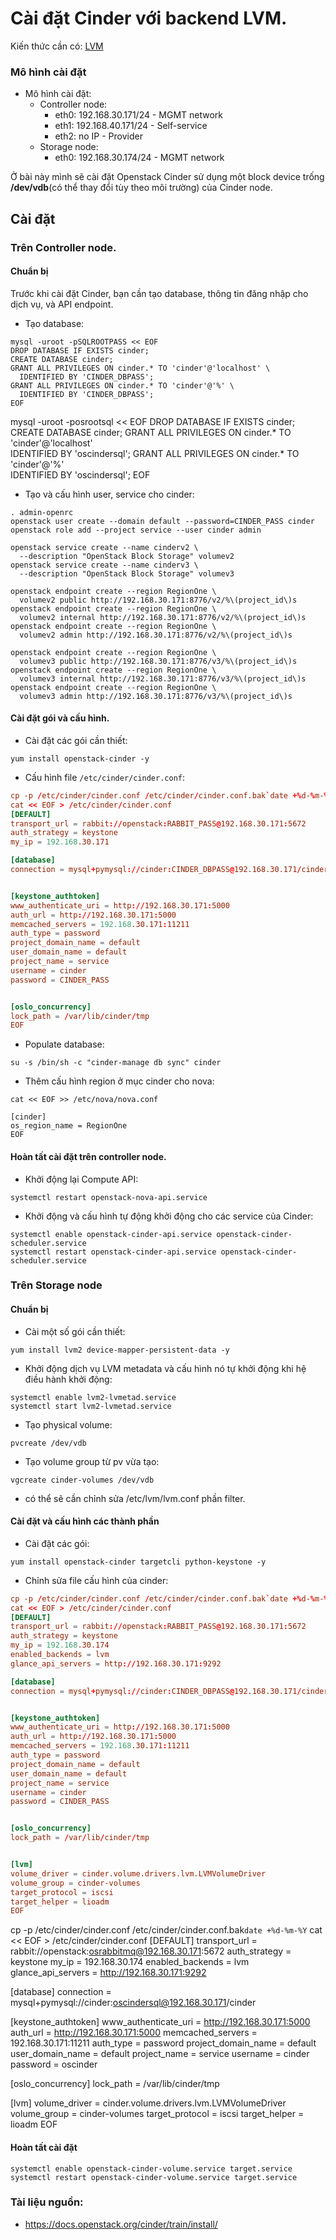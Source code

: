 # Cài đặt Cinder với backend LVM.


Kiến thức cần có: [LVM](https://github.com/lamth/Report-MDT/blob/master/Linux-Admin/docs/02.1.LVM.md)

### Mô hình cài đặt 

- Mô hình cài đặt: 
  - Controller node:
    - eth0: 192.168.30.171/24 - MGMT network
    - eth1: 192.168.40.171/24 - Self-service
    - eth2: no IP             - Provider
  - Storage node:
    - eth0: 192.168.30.174/24 - MGMT network


Ở bài này mình sẽ cài đặt Openstack Cinder sử dụng một block device trống **/dev/vdb**(có thể thay đổi tùy theo môi trường) của Cinder node. 

## Cài đặt
### Trên Controller node.

#### Chuẩn bị
Trước khi cài đặt Cinder, bạn cần tạo database, thông tin đăng nhập cho dịch vụ, và API endpoint.

- Tạo database:
```
mysql -uroot -pSQLROOTPASS << EOF
DROP DATABASE IF EXISTS cinder;
CREATE DATABASE cinder;
GRANT ALL PRIVILEGES ON cinder.* TO 'cinder'@'localhost' \
  IDENTIFIED BY 'CINDER_DBPASS';
GRANT ALL PRIVILEGES ON cinder.* TO 'cinder'@'%' \
  IDENTIFIED BY 'CINDER_DBPASS';
EOF
```                         
mysql -uroot -posrootsql << EOF
DROP DATABASE IF EXISTS cinder;
CREATE DATABASE cinder;
GRANT ALL PRIVILEGES ON cinder.* TO 'cinder'@'localhost' \
  IDENTIFIED BY 'oscindersql';
GRANT ALL PRIVILEGES ON cinder.* TO 'cinder'@'%' \
  IDENTIFIED BY 'oscindersql';
EOF


- Tạo và cấu hình user, service cho cinder:
```
. admin-openrc
openstack user create --domain default --password=CINDER_PASS cinder
openstack role add --project service --user cinder admin

openstack service create --name cinderv2 \
  --description "OpenStack Block Storage" volumev2
openstack service create --name cinderv3 \
  --description "OpenStack Block Storage" volumev3

openstack endpoint create --region RegionOne \
  volumev2 public http://192.168.30.171:8776/v2/%\(project_id\)s
openstack endpoint create --region RegionOne \
  volumev2 internal http://192.168.30.171:8776/v2/%\(project_id\)s
openstack endpoint create --region RegionOne \
  volumev2 admin http://192.168.30.171:8776/v2/%\(project_id\)s

openstack endpoint create --region RegionOne \
  volumev3 public http://192.168.30.171:8776/v3/%\(project_id\)s
openstack endpoint create --region RegionOne \
  volumev3 internal http://192.168.30.171:8776/v3/%\(project_id\)s
openstack endpoint create --region RegionOne \
  volumev3 admin http://192.168.30.171:8776/v3/%\(project_id\)s

```

#### Cài đặt gói và cấu hình.
- Cài đặt các gói cần thiết:
```
yum install openstack-cinder -y
```

- Cấu hình file `/etc/cinder/cinder.conf`: 
```conf
cp -p /etc/cinder/cinder.conf /etc/cinder/cinder.conf.bak`date +%d-%m-%Y`
cat << EOF > /etc/cinder/cinder.conf
[DEFAULT]
transport_url = rabbit://openstack:RABBIT_PASS@192.168.30.171:5672
auth_strategy = keystone
my_ip = 192.168.30.171

[database]
connection = mysql+pymysql://cinder:CINDER_DBPASS@192.168.30.171/cinder


[keystone_authtoken]
www_authenticate_uri = http://192.168.30.171:5000
auth_url = http://192.168.30.171:5000
memcached_servers = 192.168.30.171:11211
auth_type = password
project_domain_name = default
user_domain_name = default
project_name = service
username = cinder
password = CINDER_PASS


[oslo_concurrency]
lock_path = /var/lib/cinder/tmp
EOF
```

- Populate database:
```
su -s /bin/sh -c "cinder-manage db sync" cinder
```

- Thêm cấu hình region ở mục cinder cho nova:
```
cat << EOF >> /etc/nova/nova.conf

[cinder]
os_region_name = RegionOne
EOF
```


#### Hoàn tất cài đặt trên controller node.
- Khởi động lại Compute API:
```
systemctl restart openstack-nova-api.service
```
- Khởi động và cấu hình tự động khởi động cho các service của Cinder:
```
systemctl enable openstack-cinder-api.service openstack-cinder-scheduler.service
systemctl restart openstack-cinder-api.service openstack-cinder-scheduler.service
```


### Trên Storage node
#### Chuẩn bị
- Cài một số gói cần thiết:
```
yum install lvm2 device-mapper-persistent-data -y
```
- Khởi động dịch vụ LVM metadata và cấu hình nó tự khởi động khi hệ điều hành khởi động:
```
systemctl enable lvm2-lvmetad.service
systemctl start lvm2-lvmetad.service
```

- Tạo physical volume:
```
pvcreate /dev/vdb
```
- Tạo volume group từ pv vừa tạo:
```
vgcreate cinder-volumes /dev/vdb
```
- có thể sẽ cần chỉnh sửa /etc/lvm/lvm.conf phần filter.

#### Cài đặt và cấu hình các thành phần

- Cài đặt các gói:
```
yum install openstack-cinder targetcli python-keystone -y
```
- Chỉnh sửa file cấu hình của cinder:
```conf
cp -p /etc/cinder/cinder.conf /etc/cinder/cinder.conf.bak`date +%d-%m-%Y`
cat << EOF > /etc/cinder/cinder.conf
[DEFAULT]
transport_url = rabbit://openstack:RABBIT_PASS@192.168.30.171:5672
auth_strategy = keystone
my_ip = 192.168.30.174
enabled_backends = lvm
glance_api_servers = http://192.168.30.171:9292

[database]
connection = mysql+pymysql://cinder:CINDER_DBPASS@192.168.30.171/cinder


[keystone_authtoken]
www_authenticate_uri = http://192.168.30.171:5000
auth_url = http://192.168.30.171:5000
memcached_servers = 192.168.30.171:11211
auth_type = password
project_domain_name = default
user_domain_name = default
project_name = service
username = cinder
password = CINDER_PASS


[oslo_concurrency]
lock_path = /var/lib/cinder/tmp


[lvm]
volume_driver = cinder.volume.drivers.lvm.LVMVolumeDriver
volume_group = cinder-volumes
target_protocol = iscsi
target_helper = lioadm
EOF
```
cp -p /etc/cinder/cinder.conf /etc/cinder/cinder.conf.bak`date +%d-%m-%Y`
cat << EOF > /etc/cinder/cinder.conf
[DEFAULT]
transport_url = rabbit://openstack:osrabbitmq@192.168.30.171:5672
auth_strategy = keystone
my_ip = 192.168.30.174
enabled_backends = lvm
glance_api_servers = http://192.168.30.171:9292

[database]
connection = mysql+pymysql://cinder:oscindersql@192.168.30.171/cinder


[keystone_authtoken]
www_authenticate_uri = http://192.168.30.171:5000
auth_url = http://192.168.30.171:5000
memcached_servers = 192.168.30.171:11211
auth_type = password
project_domain_name = default
user_domain_name = default
project_name = service
username = cinder
password = oscinder


[oslo_concurrency]
lock_path = /var/lib/cinder/tmp


[lvm]
volume_driver = cinder.volume.drivers.lvm.LVMVolumeDriver
volume_group = cinder-volumes
target_protocol = iscsi
target_helper = lioadm
EOF

#### Hoàn tất cài đặt
```
systemctl enable openstack-cinder-volume.service target.service
systemctl restart openstack-cinder-volume.service target.service
```



### Tài liệu nguồn:
- https://docs.openstack.org/cinder/train/install/